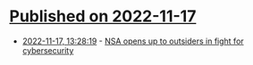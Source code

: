 # [Published on 2022-11-17](index.md)

* [2022-11-17, 13:28:19](https://news.ycombinator.com/item?id=33638536) - [NSA opens up to outsiders in fight for cybersecurity](https://www.cyberscoop.com/nsa-threat-sharing-unclassified-ccc/)

